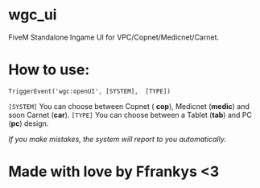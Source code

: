 # wgc_ui
FiveM Standalone Ingame UI for VPC/Copnet/Medicnet/Carnet.

# How to use:
```
TriggerEvent('wgc:openUI', [SYSTEM],  [TYPE])
```

`[SYSTEM]` You can choose between Copnet ( **cop**), Medicnet (**medic**) and soon Carnet (**car**).
`[TYPE]` You can choose between a Tablet (**tab**) and PC (**pc**) design.

*If you make mistakes, the system will report to you automatically.*

# Made with love by Ffrankys <3
